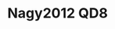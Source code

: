 # Nagy2012 QD8
<a name="material" />
<script type="application/ld+json">

  {
    "@context": "https://schema.org/",
    "@type": "ChemicalSubstance",
    "http://purl.org/dc/terms/conformsTo":
      {
        "@type": "CreativeWork",
        "@id": "https://bioschemas.org/profiles/ChemicalSubstance/0.4-RELEASE/"
      },
    "@id": "https://egonw.github.io/nanowiki/nanowiki134.html#material",
    "name": "Nagy2012 QD8",
    "sameAs: "http://127.0.0.1/mediawiki/index.php/Special:URIResolver/Nagy2012_QD8"
  }
</script>


